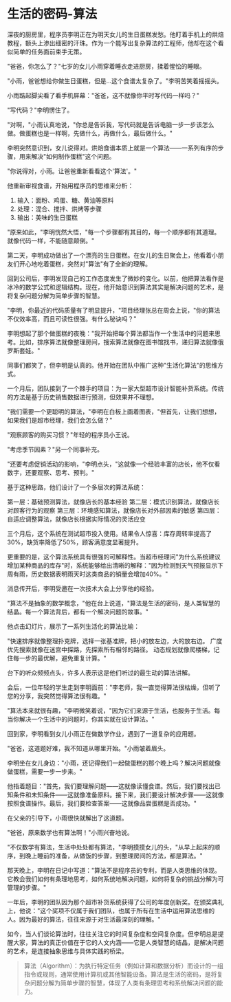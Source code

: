 # 生活的密码-算法

深夜的厨房里，程序员李明正在为明天女儿的生日蛋糕发愁。他盯着手机上的烘焙教程，额头上渗出细密的汗珠。作为一个能写出复杂算法的工程师，他却在这个看似简单的任务面前束手无策。

"爸爸，你怎么了？"七岁的女儿小雨穿着睡衣走进厨房，揉着惺忪的睡眼。

"小雨，爸爸想给你做生日蛋糕，但是...这个食谱太复杂了。"李明苦笑着摇摇头。

小雨踮起脚尖看了看手机屏幕："爸爸，这不就像你平时写代码一样吗？"

"写代码？"李明愣住了。

"对啊，"小雨认真地说，"你总是告诉我，写代码就是告诉电脑一步一步该怎么做。做蛋糕也是一样啊，先做什么，再做什么，最后做什么。"

李明突然意识到，女儿说得对。烘焙食谱本质上就是一个算法——一系列有序的步骤，用来解决"如何制作蛋糕"这个问题。

"你说得对，小雨。让爸爸重新看看这个'算法'。"

他重新审视食谱，开始用程序员的思维来分析：

1. 输入：面粉、鸡蛋、糖、黄油等原料
2. 处理：混合、搅拌、烘烤等步骤
3. 输出：美味的生日蛋糕

"原来如此，"李明恍然大悟，"每一个步骤都有其目的，每一个顺序都有其道理。就像代码一样，不能随意颠倒。"

第二天，李明成功做出了一个漂亮的生日蛋糕。在女儿的生日聚会上，他看着小朋友们开心地吃着蛋糕，突然对"算法"有了全新的理解。

回到公司后，李明发现自己的工作态度发生了微妙的变化。以前，他把算法看作是冰冷的数学公式和逻辑结构。现在，他开始意识到算法其实是解决问题的艺术，是将复杂问题分解为简单步骤的智慧。

"李明，你最近的代码质量有了明显提升，"项目经理张总在周会上说，"你的算法不仅效率高，而且可读性很强。有什么秘诀吗？"

李明想起了那个做蛋糕的夜晚："我开始把每个算法都当作一个生活中的问题来思考。比如，排序算法就像整理房间，搜索算法就像在图书馆找书，递归算法就像俄罗斯套娃。"

同事们都笑了，但李明是认真的。他开始在团队中推广这种"生活化算法"的思维方式。

一个月后，团队接到了一个棘手的项目：为一家大型超市设计智能补货系统。传统的方法是基于历史销售数据进行预测，但效果并不理想。

"我们需要一个更聪明的算法，"李明在白板上画着图表，"但首先，让我们想想，如果我们是超市经理，我们会怎么做？"

"观察顾客的购买习惯？"年轻的程序员小王说。

"考虑季节因素？"另一个同事补充。

"还要考虑促销活动的影响，"李明点头，"这就像一个经验丰富的店长，他不仅看数字，还要观察、思考、预判。"

基于这种思路，他们设计了一个多层次的算法系统：

第一层：基础预测算法，就像店长的基本经验
第二层：模式识别算法，就像店长对顾客行为的观察
第三层：环境感知算法，就像店长对外部因素的敏感
第四层：自适应调整算法，就像店长根据实际情况的灵活应变

三个月后，这个系统在测试超市投入使用。结果令人惊喜：库存周转率提高了30%，缺货率降低了50%，顾客满意度显著提升。

更重要的是，这个算法系统具有很强的可解释性。当超市经理问"为什么系统建议增加某种商品的库存"时，系统能够给出清晰的解释："因为检测到天气预报显示下周有雨，历史数据表明雨天时这类商品的销量会增加40%。"

消息传开后，李明受邀在一次技术大会上分享他的经验。

"算法不是抽象的数学概念，"他在台上说道，"算法是生活的密码，是人类智慧的结晶。每一个算法背后，都有一个解决问题的故事。"

他点击幻灯片，展示了一系列生活化的算法比喻：

"快速排序就像整理扑克牌，选择一张基准牌，把小的放左边，大的放右边。
广度优先搜索就像在迷宫中探路，先探索所有相邻的路径。
动态规划就像爬楼梯，记住每一步的最优解，避免重复计算。"

台下的听众频频点头，许多人表示这是他们听过的最生动的算法讲解。

会后，一位年轻的学生走到李明面前："李老师，我一直觉得算法很枯燥，但听了您的分享，我突然觉得算法很有趣。"

"算法本来就很有趣，"李明微笑着说，"因为它们来源于生活，也服务于生活。每当你解决一个生活中的问题时，你其实就在设计算法。"

回到家，李明看到女儿小雨正在做数学作业，遇到了一道复杂的应用题。

"爸爸，这道题好难，我不知道从哪里开始。"小雨皱着眉头。

李明坐在女儿身边："小雨，还记得我们一起做蛋糕的那个晚上吗？解决问题就像做蛋糕，需要一步一步来。"

他指着题目："首先，我们要理解问题——这就像读懂食谱。然后，我们要找出已知条件和未知条件——这就像准备原料。接下来，我们要设计解决步骤——这就像按照食谱操作。最后，我们要检查答案——这就像品尝蛋糕是否成功。"

在父亲的引导下，小雨很快就解出了这道题。

"爸爸，原来数学也有算法啊！"小雨兴奋地说。

"不仅数学有算法，生活中处处都有算法，"李明摸摸女儿的头，"从早上起床的顺序，到晚上睡前的准备，从做饭的步骤，到整理房间的方法，都是算法。"

那天晚上，李明在日记中写道："算法不是程序员的专利，而是人类思维的体现。它教会我们如何有条理地思考，如何系统地解决问题，如何将复杂的挑战分解为可管理的步骤。"

一年后，李明的团队因为那个超市补货系统获得了公司的年度创新奖。在颁奖典礼上，他说："这个奖项不仅属于我们团队，也属于所有在生活中运用算法思维的人。因为最好的算法，往往来源于对生活最深刻的理解。"

如今，当人们谈论算法时，往往关注它的时间复杂度和空间复杂度。但李明总是提醒大家，算法的真正价值在于它的人文内涵——它是人类智慧的结晶，是解决问题的艺术，是连接抽象思维与具体实践的桥梁。

> 算法（Algorithm）：为执行特定任务（例如计算和数据分析）而设计的一组指令或规则，通常使用计算机或其他智能设备。算法是生活的密码，是将复杂问题分解为简单步骤的智慧，体现了人类有条理思考和系统解决问题的能力。